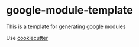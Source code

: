 # google-module-template

This is a template for generating google modules

Use [cookiecutter](https://cookiecutter.readthedocs.io/en/1.7.2/usage.html)
